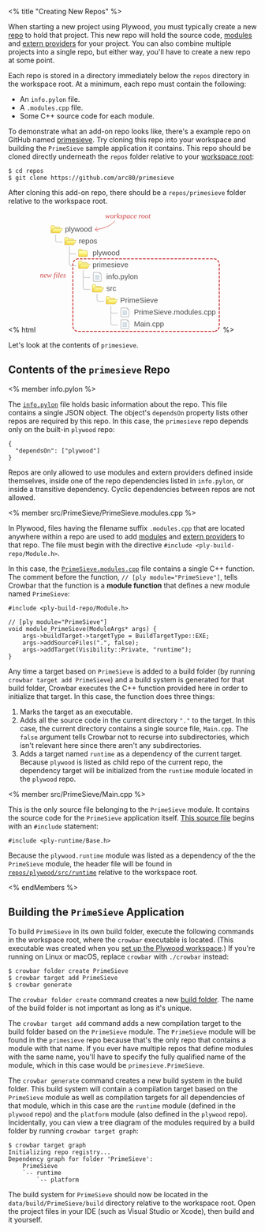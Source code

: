 <% title "Creating New Repos" %>

When starting a new project using Plywood, you must typically create a new [repo](KeyConcepts#repos) to hold that project. This new repo will hold the source code, [modules](KeyConcepts#modules) and [extern providers](KeyConcepts#extern-providers) for your project. You can also combine multiple projects into a single repo, but either way, you'll have to create a new repo at some point.

Each repo is stored in a directory immediately below the `repos` directory in the workspace root. At a minimum, each repo must contain the following:

* An `info.pylon` file.
* A `.modules.cpp` file.
* Some C++ source code for each module.

To demonstrate what an add-on repo looks like, there's a example repo on GitHub named [primesieve](https://github.com/arc80/primesieve). Try cloning this repo into your workspace and building the `PrimeSieve` sample application it contains. This repo should be cloned directly underneath the `repos` folder relative to your [workspace root](DirectoryStructure):

    $ cd repos
    $ git clone https://github.com/arc80/primesieve

After cloning this add-on repo, there should be a `repos/primesieve` folder relative to the workspace root.

<% html
<svg xmlns="http://www.w3.org/2000/svg" height="244" width="372" xmlns:xlink="http://www.w3.org/1999/xlink" class="center">
 <defs>
  <linearGradient id="a">
   <stop stop-color="#fdfda0" offset="0"/>
   <stop stop-color="#f5d334" offset="1"/>
  </linearGradient>
  <linearGradient id="d" y2="476.6" xlink:href="#a" gradientUnits="userSpaceOnUse" x2="334.28" gradientTransform="translate(-246,419)" y1="467.31" x1="334.28"/>
  <linearGradient id="c" y2="479.69" xlink:href="#a" gradientUnits="userSpaceOnUse" x2="334.28" gradientTransform="translate(-246,419)" y1="471.99" x1="334.28"/>
  <linearGradient id="f" y2="476.6" xlink:href="#a" gradientUnits="userSpaceOnUse" x2="334.28" gradientTransform="translate(-327,-6)" y1="467.31" x1="334.28"/>
  <linearGradient id="e" y2="480.56" xlink:href="#a" gradientUnits="userSpaceOnUse" x2="340.19" gradientTransform="translate(-327,-6)" y1="471.67" x1="340.19"/>
 </defs>
 <g transform="translate(0,-353)" stroke="#d6d6d6" stroke-width="2" fill="none">
  <path d="m65 423v35c0 2.5223 1.7508 4 4 4h10"/>
  <path d="m65 434c0 2.5223 1.7508 4 4 4h10"/>
  <path d="m93 471v35c0 2.5223 1.7508 4 4 4h10"/>
  <path d="m93 482c0 2.5223 1.7508 4 4 4h10"/>
  <path d="m121 519v11c0 2.5223 1.7508 4 4 4h10"/>
  <path d="m149 543v35c0 2.5223 1.7508 4 4 4h10"/>
  <path d="m149 554c0 2.5223 1.7508 4 4 4h10"/>
  <path d="m37 399v11c0 2.5223 1.7508 4 4 4h10"/>
 </g>
 <g transform="translate(0 -808.36)">
  <text style="word-spacing:0px;letter-spacing:0px" xml:space="preserve" font-size="15px" line-height="125%" y="848.36218" x="56" font-family="&apos;Liberation Sans&apos;" fill="#4d4d4d"><tspan x="56" y="848.36218">plywood</tspan></text>
  <g id="b" transform="translate(25,377)">
   <path stroke-linejoin="round" d="m2.5 459.86c0-.5.5-1 1-1h5c.61314-.0101 1 .50686 1 1v2h10c.58677 0 1 .42085 1 1l.00005 10c.0178.55171-.43366 1-1 1h-16c-.50733 0-1-.44383-1-1z" stroke="#dcbf6a" fill="url(#f)"/>
   <path stroke-linejoin="round" d="m7.3586 465.86c.2858-.5 1.0716-1 1.5716-1h16c.58677 0 .75944.42085.4284 1l-4.0011 7c-.29756.55171-1.0053 1-1.5716 1h-16c-.50733 0-.74631-.44383-.4284-1z" stroke="#dcbf6a" fill="url(#e)"/>
  </g>
  <text style="word-spacing:0px;letter-spacing:0px" font-size="15px" line-height="125%" y="872.36218" x="84" font-family="&apos;Liberation Sans&apos;" xml:space="preserve" fill="#4d4d4d"><tspan y="872.36218" x="84">repos</tspan></text>
  <text style="word-spacing:0px;letter-spacing:0px" xml:space="preserve" font-size="15px" line-height="125%" y="896.36218" x="112" font-family="&apos;Liberation Sans&apos;" fill="#4d4d4d"><tspan x="112" y="896.36218">plywood</tspan></text>
  <text style="word-spacing:0px;letter-spacing:0px" xml:space="preserve" font-size="15px" line-height="125%" y="944.36218" x="140" font-family="&apos;Liberation Sans&apos;" fill="#4d4d4d"><tspan x="140" y="944.36218">info.pylon</tspan></text>
  <text style="word-spacing:0px;letter-spacing:0px" xml:space="preserve" font-size="15px" line-height="125%" y="968.36218" x="140" font-family="&apos;Liberation Sans&apos;" fill="#4d4d4d"><tspan x="140" y="968.36218">src</tspan></text>
  <text style="word-spacing:0px;letter-spacing:0px" font-size="15px" line-height="125%" y="992.36218" x="168" font-family="&apos;Liberation Sans&apos;" xml:space="preserve" fill="#4d4d4d"><tspan y="992.36218" x="168">PrimeSieve</tspan></text>
  <text style="word-spacing:0px;letter-spacing:0px" xml:space="preserve" font-size="15px" line-height="125%" y="1016.3622" x="196" font-family="&apos;Liberation Sans&apos;" fill="#4d4d4d"><tspan x="196" y="1016.3622">PrimeSieve.modules.cpp</tspan></text>
  <text style="word-spacing:0px;letter-spacing:0px" font-size="15px" line-height="125%" y="1040.3622" x="196" font-family="&apos;Liberation Sans&apos;" xml:space="preserve" fill="#4d4d4d"><tspan y="1040.3622" x="196">Main.cpp</tspan></text>
  <use xlink:href="#b" transform="translate(28,24)" height="100%" width="100%" y="0" x="0"/>
  <path stroke-linejoin="round" d="m83.5 884.86c0-.5.5-1 1-1h5c.61314-.0101 1 .50686 1 1v2c.27978 3.9591-4.8568 3.8564-7 1z" stroke="#dcbf6a" fill="url(#d)"/>
  <use xlink:href="#b" transform="translate(84,120)" height="100%" width="100%" y="0" x="0"/>
  <use xlink:href="#b" transform="translate(112,144)" height="100%" width="100%" y="0" x="0"/>
  <text style="word-spacing:0px;letter-spacing:0px" font-size="15px" line-height="125%" y="920.36218" x="112" font-family="&apos;Liberation Sans&apos;" xml:space="preserve" fill="#4d4d4d"><tspan y="920.36218" x="112">primesieve</tspan></text>
  <use xlink:href="#b" transform="translate(56,72)" height="100%" width="100%" y="0" x="0"/>
  <g transform="translate(81,449)">
   <path d="m32.5 481.86h13l3 3v15h-16z" stroke="#acacac" fill="#fff"/>
   <path d="m36 489.86h9" stroke="#aac1ce" stroke-width="1px" fill="none"/>
   <path d="m36 491.86h9" stroke="#aac1ce" stroke-width="1px" fill="none"/>
   <path d="m36 493.86h9" stroke="#aac1ce" stroke-width="1px" fill="none"/>
   <path d="m36 495.86h9" stroke="#aac1ce" stroke-width="1px" fill="none"/>
   <path d="m45.5 481.86v3h3" stroke="#acacac" stroke-width="1px" fill="none"/>
   <path d="m36 487.86h9" stroke="#aac1ce" stroke-width="1px" fill="none"/>
   <path d="m36 487.86h9" stroke="#aac1ce" stroke-width="1px" fill="none"/>
  </g>
  <g transform="translate(137,521)">
   <path d="m32.5 481.86h13l3 3v15h-16z" stroke="#acacac" fill="#fff"/>
   <path d="m36 489.86h9" stroke="#aac1ce" stroke-width="1px" fill="none"/>
   <path d="m36 491.86h9" stroke="#aac1ce" stroke-width="1px" fill="none"/>
   <path d="m36 493.86h9" stroke="#aac1ce" stroke-width="1px" fill="none"/>
   <path d="m36 495.86h9" stroke="#aac1ce" stroke-width="1px" fill="none"/>
   <path d="m45.5 481.86v3h3" stroke="#acacac" stroke-width="1px" fill="none"/>
   <path d="m36 487.86h9" stroke="#aac1ce" stroke-width="1px" fill="none"/>
   <path d="m36 487.86h9" stroke="#aac1ce" stroke-width="1px" fill="none"/>
  </g>
  <g transform="translate(137,545)">
   <path d="m32.5 481.86h13l3 3v15h-16z" stroke="#acacac" fill="#fff"/>
   <path d="m36 489.86h9" stroke="#aac1ce" stroke-width="1px" fill="none"/>
   <path d="m36 491.86h9" stroke="#aac1ce" stroke-width="1px" fill="none"/>
   <path d="m36 493.86h9" stroke="#aac1ce" stroke-width="1px" fill="none"/>
   <path d="m36 495.86h9" stroke="#aac1ce" stroke-width="1px" fill="none"/>
   <path d="m45.5 481.86v3h3" stroke="#acacac" stroke-width="1px" fill="none"/>
   <path d="m36 487.86h9" stroke="#aac1ce" stroke-width="1px" fill="none"/>
   <path d="m36 487.86h9" stroke="#aac1ce" stroke-width="1px" fill="none"/>
  </g>
  <rect stroke-linejoin="round" stroke-dasharray="4.00000014, 4.00000014" transform="scale(-1)" stroke-dashoffset="1.8" rx="11" ry="11" height="147" width="297" stroke="#d04545" stroke-linecap="round" y="-1050.4" x="-369" stroke-width="2" fill="none"/>
  <text style="word-spacing:0px;letter-spacing:0px;text-anchor:middle;text-align:center" font-size="15px" line-height="125%" y="941.86218" x="31.621338" font-family="Asap" xml:space="preserve" fill="#d04545"><tspan font-style="italic" line-height="100%" y="941.86218" x="31.621338" font-family="Asap" fill="#d04545">new files</tspan></text>
  <text style="word-spacing:0px;letter-spacing:0px;text-anchor:middle;text-align:center" xml:space="preserve" font-size="15px" line-height="125%" y="821.86218" x="183.62134" font-family="Asap" fill="#d04545"><tspan font-style="italic" line-height="100%" y="821.86218" x="183.62134" font-family="Asap" fill="#d04545">workspace root</tspan></text>
  <path d="m117 844.36c21.937-3.1323 34.044-9.541 40-18" stroke="#d04545" stroke-width="1px" fill="none"/>
  <path d="m121.44 839.21-4.1694 4.9675 5.4675 3.773" stroke="#d04545" stroke-width="1px" fill="none"/>
  <path stroke-linejoin="round" d="m83.5 887.86c0-.5.5-1 1-1l16 .00002c.58677 0 1 .42085 1 1l.00005 10c.0178.55171-.43366 1-1 1h-16c-.50733 0-1-.44383-1-1z" stroke="#dcbf6a" fill="url(#c)"/>
 </g>
</svg>
%>

Let's look at the contents of `primesieve`.

## Contents of the `primesieve` Repo

<% member info.pylon %>

The [`info.pylon`](https://github.com/arc80/primesieve/blob/main/info.pylon) file holds basic information about the repo. This file contains a single JSON object. The object's `dependsOn` property lists other repos are required by this repo. In this case, the `primesieve` repo depends only on the built-in `plywood` repo:

    {
      "dependsOn": ["plywood"]
    }

Repos are only allowed to use modules and extern providers defined inside themselves, inside one of the repo dependencies listed in `info.pylon`, or inside a transitive dependency. Cyclic dependencies between repos are not allowed.

<% member src/PrimeSieve/PrimeSieve.modules.cpp %>

In Plywood, files having the filename suffix `.modules.cpp` that are located anywhere within a repo are used to add [modules](KeyConcepts#modules) and [extern providers](KeyConcepts#extern-providers) to that repo. The file must begin with the directive `#include <ply-build-repo/Module.h>`.

In this case, the [`PrimeSieve.modules.cpp`](https://github.com/arc80/primesieve/blob/main/src/PrimeSieve/PrimeSieve.modules.cpp) file contains a single C++ function. The comment before the function, `// [ply module="PrimeSieve"]`, tells Crowbar that the function is a **module function** that defines a new module named `PrimeSieve`:

    #include <ply-build-repo/Module.h>

    // [ply module="PrimeSieve"]
    void module_PrimeSieve(ModuleArgs* args) {
        args->buildTarget->targetType = BuildTargetType::EXE;
        args->addSourceFiles(".", false);
        args->addTarget(Visibility::Private, "runtime");
    }

Any time a target based on `PrimeSieve` is added to a build folder (by running `crowbar target add PrimeSieve`) and a build system is generated for that build folder, Crowbar executes the C++ function provided here in order to initialize that target. In this case, the function does three things:

1. Marks the target as an executable.
2. Adds all the source code in the current directory `"."` to the target. In this case, the current directory contains a single source file, `Main.cpp`. The `false` argument tells Crowbar not to recurse into subdirectories, which isn't relevant here since there aren't any subdirectories.
3. Adds a target named `runtime` as a dependency of the current target. Because `plywood` is listed as child repo of the current repo, the dependency target will be initialized from the `runtime` module located in the `plywood` repo.

<% member src/PrimeSieve/Main.cpp %>

This is the only source file belonging to the `PrimeSieve` module. It contains the source code for the `PrimeSieve` application itself. [This source file](https://github.com/arc80/primesieve/blob/main/src/PrimeSieve/Main.cpp) begins with an `#include` statement:

    #include <ply-runtime/Base.h>

Because the `plywood.runtime` module was listed as a dependency of the the `PrimeSieve` module, the header file will be found in [`repos/plywood/src/runtime`](https://github.com/arc80/plywood/tree/main/repos/plywood/src/runtime) relative to the workspace root.

<% endMembers %>

## Building the `PrimeSieve` Application

To build `PrimeSieve` in its own build folder, execute the following commands in the workspace root, where the `crowbar` executable is located. (This executable was created when you [set up the Plywood workspace](QuickStart).) If you're running on Linux or macOS, replace `crowbar` with `./crowbar` instead:

    $ crowbar folder create PrimeSieve
    $ crowbar target add PrimeSieve
    $ crowbar generate

The `crowbar folder create` command creates a new [build folder](KeyConcepts.md#build-folder). The name of the build folder is not important as long as it's unique.

The `crowbar target add` command adds a new compilation target to the build folder based on the `PrimeSieve` module. The `PrimeSieve` module will be found in the `primesieve` repo because that's the only repo that contains a module with that name. If you ever have multiple repos that define modules with the same name, you'll have to specify the fully qualified name of the module, which in this case would be `primesieve.PrimeSieve`.

The `crowbar generate` command creates a new build system in the build folder. This build system will contain a compilation target based on the `PrimeSieve` module as well as compilation targets for all dependencies of that module, which in this case are the `runtime` module (defined in the `plywood` repo) and the `platform` module (also defined in the `plywood` repo). Incidentally, you can view a tree diagram of the modules required by a build folder by running `crowbar target graph`:

    $ crowbar target graph
    Initializing repo registry...
    Dependency graph for folder 'PrimeSieve':
        PrimeSieve
        `-- runtime
            `-- platform

The build system for `PrimeSieve` should now be located in the `data/build/PrimeSieve/build` directory relative to the workspace root. Open the project files in your IDE (such as Visual Studio or Xcode), then build and it yourself.
